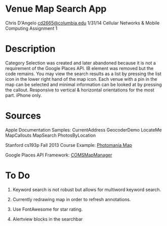 Venue Map Search App
===================

Chris D'Angelo
cd2665@columbia.edu
1/31/14
Cellular Networks & Mobile Computing
Assignment 1

Description
==========

Category Selection was created and later abandoned because it is
not a requirement of the Google Places API. IB element was removed but
the code remains. You may view the search results as a list by pressing the 
list icon in the lower right hand of the map icon. Each venue with a pin in 
the map can be selected and minimal information can be looked at by pressing 
the callout. Responsive to vertical & horizontal orientations for the 
most part. iPhone only.

Sources
=======

Apple Documentation Samples:
    CurrentAddress
    GeocoderDemo
    LocateMe
    MapCallouts
    MapSearch
    PhotosByLocation

Stanford cs193p Fall 2013 Course Example:
    [Photomania Map](http://www.stanford.edu/class/cs193p/cgi-bin/drupal/downloads-2013-winter)
    
Google Places API Framework:
    [COMSMapManager](https://github.com/williamFalcon/6998GoogleMapsFramework)

To Do
=====

1. Keyword search is not robust but allows for multiword keyword search.
2. Currently redrawing map in order to refresh annotations.
3. Use FontAwesome for star rating.

4. Alertview blocks in the searchbar
